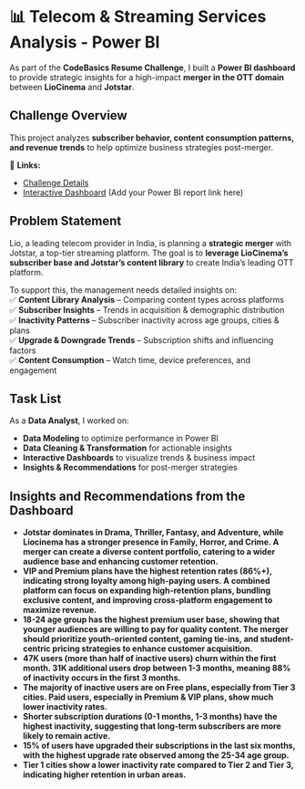 # 📊 Telecom & Streaming Services Analysis - Power BI  

As part of the **CodeBasics Resume Challenge**, I built a **Power BI dashboard** to provide strategic insights for a high-impact **merger in the OTT domain** between **LioCinema** and **Jotstar**.  

## Challenge Overview  
This project analyzes **subscriber behavior, content consumption patterns, and revenue trends** to help optimize business strategies post-merger.  

🔗 **Links:**  
- [Challenge Details](https://codebasics.io/challenge/codebasics-resume-project-challenge)  
- [Interactive Dashboard](#) (Add your Power BI report link here)  

## Problem Statement  
Lio, a leading telecom provider in India, is planning a **strategic merger** with Jotstar, a top-tier streaming platform. The goal is to **leverage LioCinema’s subscriber base and Jotstar’s content library** to create India’s leading OTT platform.  

To support this, the management needs detailed insights on:  
✅ **Content Library Analysis** – Comparing content types across platforms  
✅ **Subscriber Insights** – Trends in acquisition & demographic distribution  
✅ **Inactivity Patterns** – Subscriber inactivity across age groups, cities & plans  
✅ **Upgrade & Downgrade Trends** – Subscription shifts and influencing factors  
✅ **Content Consumption** – Watch time, device preferences, and engagement  

## Task List  
As a **Data Analyst**, I worked on:  
- **Data Modeling** to optimize performance in Power BI  
- **Data Cleaning & Transformation** for actionable insights  
- **Interactive Dashboards** to visualize trends & business impact  
- **Insights & Recommendations** for post-merger strategies  

## Insights and Recommendations from the Dashboard  
- **Jotstar dominates in Drama, Thriller, Fantasy, and Adventure, while Liocinema has a stronger presence in Family, Horror, and Crime. A merger can create a diverse content portfolio, catering to a wider audience base and enhancing customer retention.**
- **VIP and Premium plans have the highest retention rates (86%+), indicating strong loyalty among high-paying users. A combined platform can focus on expanding high-retention plans, bundling exclusive content, and improving cross-platform engagement to maximize revenue.**
- **18-24 age group has the highest premium user base, showing that younger audiences are willing to pay for quality content. The merger should prioritize youth-oriented content, gaming tie-ins, and student-centric pricing strategies to enhance customer acquisition.**
- **47K users (more than half of inactive users) churn within the first month. 31K additional users drop between 1-3 months, meaning 88% of inactivity occurs in the first 3 months.**
- **The majority of inactive users are on Free plans, especially from Tier 3 cities. Paid users, especially in Premium & VIP plans, show much lower inactivity rates.**
- **Shorter subscription durations (0-1 months, 1-3 months) have the highest inactivity, suggesting that long-term subscribers are more likely to remain active.**
- **15% of users have upgraded their subscriptions in the last six months, with the highest upgrade rate observed among the 25-34 age group.**
- **Tier 1 cities show a lower inactivity rate compared to Tier 2 and Tier 3, indicating higher retention in urban areas.**
